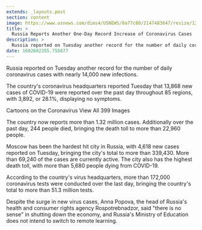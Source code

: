 ```yaml
--- 
extends: _layouts.post 
section: content 
image: https://www.usnews.com/dims4/USNEWS/8a77c80/2147483647/resize/1200x%3E/quality/85/?url=http%3A%2F%2Fmedia.beam.usnews.com%2F26%2F30%2F16d3a17d4f7f9537ebe44eb22b1c%2F201013-russia-editorial.jpg 
title: > 
  Russia Reports Another One-Day Record Increase of Coronavirus Cases 
description: > 
  Russia reported on Tuesday another record for the number of daily coronavirus cases with nearly 14,000 new infections.The country's coronavirus headquarters reported Tuesday that 13,868 new cases of COVID-19 were reported over the past day throughout 85 regions, with 3,892, or 28.1%, displaying no symptoms.Cartoons on the Coronavirus View All 399 ImagesThe country now reports more than 1.32 million cases.Moscow has been the hardest hit city in Russia, with 4,618 new cases reported on Tuesday, bringing the city's total to more than 339,430.According to the country's virus headquarters, more than 172,000 coronavirus tests were conducted over the last day, bringing the country's total to more than 51.3 million tests. 
date: 1602602355.755877 
--- 
```

Russia reported on Tuesday another record for the number of daily coronavirus cases with nearly 14,000 new infections.

The country's coronavirus headquarters reported Tuesday that 13,868 new cases of COVID-19 were reported over the past day throughout 85 regions, with 3,892, or 28.1%, displaying no symptoms.

Cartoons on the Coronavirus View All 399 Images

The country now reports more than 1.32 million cases. Additionally over the past day, 244 people died, bringing the death toll to more than 22,960 people.

Moscow has been the hardest hit city in Russia, with 4,618 new cases reported on Tuesday, bringing the city's total to more than 339,430. More than 69,240 of the cases are currently active. The city also has the highest death toll, with more than 5,680 people dying from COVID-19.

According to the country's virus headquarters, more than 172,000 coronavirus tests were conducted over the last day, bringing the country's total to more than 51.3 million tests.

Despite the surge in new virus cases, Anna Popova, the head of Russia's health and consumer rights agency Rospotrebnadzor, said "there is no sense" in shutting down the economy, and Russia's Ministry of Education does not intend to switch to remote learning.